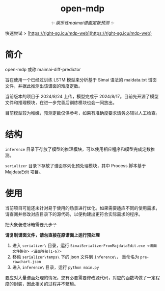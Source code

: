 <div align="center">

# open-mdp

_✨ 娱乐性maimai谱面定数预测 ✨_

</div>

快速尝试 > [https://right-sg.icu/mdp-web](https://right-sg.icu/mdp-web)

# 简介

open-mdp 或称 maimai-diff-predictor

旨在使用一个已经过训练 LSTM 模型来分析基于 Simai 语法的 maidata.txt 谱面文件，并据此推测出该谱面的难度定数。

当前版本的项目于 2024/8/24 上传，模型完成于 2024/8/17。目前先开源了模型文件和推理模块，在进一步完善后训练模块也会一同放出。

目前模型较为稚嫩，预测定数仅供参考，如果有准确度要求请务必辅以人工检查。

# 结构

`inference` 目录下存放了模型的推理模块，可以使用相应程序和模型完成定数推测。

`serializer` 目录下存放了谱面序列化预处理模块，其中 Process 脚本基于 MajdataEdit 项目。

# 使用

当前项目可能还未针对易于使用的场景进行优化。如果需要适应不同的使用需求，请查阅并修改对应目录下的源代码，以便构建出更符合实际需求的程序。

~~把大象装进冰箱需要几步？~~

**请复制谱面文件，请勿直接在原谱面上运行预处理**

1. 进入 `serializer\` 目录，运行 `SimaiSerializerFromMajdataEdit.exe <谱面文件路径> <谱面等级(1-6)>`
2. 移动 `serializer\temps\` 下的 json 文件到 `inference\`， 重命名为 `pre-rawchart.json`
3. 进入 `inference\` 目录，运行 `python main.py`

要应对大量谱面处理的情况，您有必要需要修改源代码，对应的函数均做了一定程度的封装，因此相关的过程并不繁琐。
